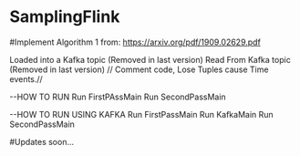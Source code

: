 # SamplingFlink

#Implement Algorithm 1 from: https://arxiv.org/pdf/1909.02629.pdf

 
Loaded into a Kafka topic (Removed in last version)
Read From Kafka topic (Removed in last version) // Comment code,  Lose Tuples cause Time events.//  

--HOW TO RUN
Run FirstPAssMain
Run SecondPassMain

--HOW TO RUN USING KAFKA
Run FirstPassMain
Run KafkaMain
Run SecondPassMain

#Updates soon...
